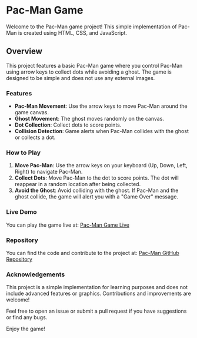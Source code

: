 # Pac-Man Game

Welcome to the Pac-Man game project! This simple implementation of Pac-Man is created using HTML, CSS, and JavaScript.

## Overview

This project features a basic Pac-Man game where you control Pac-Man using arrow keys to collect dots while avoiding a ghost. The game is designed to be simple and does not use any external images.

### Features

- **Pac-Man Movement**: Use the arrow keys to move Pac-Man around the game canvas.
- **Ghost Movement**: The ghost moves randomly on the canvas.
- **Dot Collection**: Collect dots to score points.
- **Collision Detection**: Game alerts when Pac-Man collides with the ghost or collects a dot.

### How to Play

1. **Move Pac-Man**: Use the arrow keys on your keyboard (Up, Down, Left, Right) to navigate Pac-Man.
2. **Collect Dots**: Move Pac-Man to the dot to score points. The dot will reappear in a random location after being collected.
3. **Avoid the Ghost**: Avoid colliding with the ghost. If Pac-Man and the ghost collide, the game will alert you with a "Game Over" message.

### Live Demo

You can play the game live at: [Pac-Man Game Live](https://gulshankumar452007.github.io/pacman/)

### Repository

You can find the code and contribute to the project at: [Pac-Man GitHub Repository](https://github.com/Gulshankumar452007/pacman)

### Acknowledgements

This project is a simple implementation for learning purposes and does not include advanced features or graphics. Contributions and improvements are welcome!

Feel free to open an issue or submit a pull request if you have suggestions or find any bugs.

Enjoy the game!

